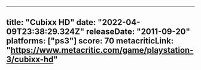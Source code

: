 
---
title: "Cubixx HD"
date: "2022-04-09T23:38:29.324Z"
releaseDate: "2011-09-20"
platforms: ["ps3"]
score: 70
metacriticLink: "https://www.metacritic.com/game/playstation-3/cubixx-hd"
---
